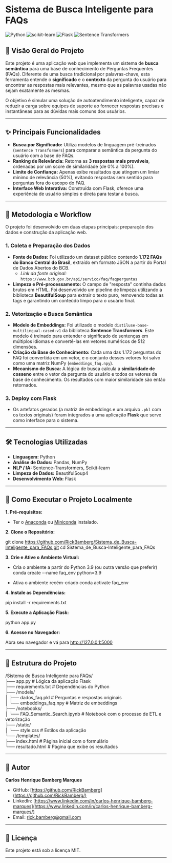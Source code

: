 # **Sistema de Busca Inteligente para FAQs**

![Python](https://img.shields.io/badge/Python-3.9-blue.svg) ![scikit-learn](https://img.shields.io/badge/scikit--learn-orange.svg) ![Flask](https://img.shields.io/badge/Flask-black.svg) ![Sentence Transformers](https://img.shields.io/badge/Sentence--Transformers-2.2.2-red.svg)

## 📖 Visão Geral do Projeto

Este projeto é uma aplicação web que implementa um sistema de **busca semântica** para uma base de conhecimento de Perguntas Frequentes (FAQs). Diferente de uma busca tradicional por palavras-chave, esta ferramenta entende o **significado** e o **contexto** da pergunta do usuário para encontrar as respostas mais relevantes, mesmo que as palavras usadas não sejam exatamente as mesmas.

O objetivo é simular uma solução de autoatendimento inteligente, capaz de reduzir a carga sobre equipes de suporte ao fornecer respostas precisas e instantâneas para as dúvidas mais comuns dos usuários.

---

## ✨ Principais Funcionalidades

*   **Busca por Significado:** Utiliza modelos de linguagem pré-treinados (`Sentence Transformers`) para comparar a semântica da pergunta do usuário com a base de FAQs.
*   **Ranking de Relevância:** Retorna as **3 respostas mais prováveis**, ordenadas por um score de similaridade (de 0% a 100%).
*   **Limite de Confiança:** Apenas exibe resultados que atingem um limiar mínimo de relevância (50%), evitando respostas sem sentido para perguntas fora do escopo do FAQ.
*   **Interface Web Interativa:** Construída com Flask, oferece uma experiência de usuário simples e direta para testar a busca.

---

## 🔬 Metodologia e Workflow

O projeto foi desenvolvido em duas etapas principais: preparação dos dados e construção da aplicação web.

### 1. Coleta e Preparação dos Dados

*   **Fonte de Dados:** Foi utilizado um dataset público contendo **1.172 FAQs do Banco Central do Brasil**, extraído em formato JSON a partir do Portal de Dados Abertos do BCB.
    *   *Link da fonte original:* `https://www.bcb.gov.br/api/servico/faq/faqperguntas`
*   **Limpeza e Pré-processamento:** O campo de "resposta" continha dados brutos em HTML. Foi desenvolvido um pipeline de limpeza utilizando a biblioteca **BeautifulSoup** para extrair o texto puro, removendo todas as tags e garantindo um conteúdo limpo para o usuário final.

### 2. Vetorização e Busca Semântica

*   **Modelo de Embeddings:** Foi utilizado o modelo `distiluse-base-multilingual-cased-v1` da biblioteca **Sentence Transformers**. Este modelo é treinado para entender o significado de sentenças em múltiplos idiomas e convertê-las em vetores numéricos de 512 dimensões.
*   **Criação da Base de Conhecimento:** Cada uma das 1.172 perguntas do FAQ foi convertida em um vetor, e o conjunto desses vetores foi salvo como uma matriz NumPy (`embeddings_faq.npy`).
*   **Mecanismo de Busca:** A lógica de busca calcula a **similaridade de cosseno** entre o vetor da pergunta do usuário e todos os vetores da base de conhecimento. Os resultados com maior similaridade são então retornados.

### 3. Deploy com Flask

*   Os artefatos gerados (a matriz de embeddings e um arquivo `.pkl` com os textos originais) foram integrados a uma aplicação **Flask** que serve como interface para o sistema.

---

## 🛠️ Tecnologias Utilizadas

*   **Linguagem:** Python
*   **Análise de Dados:** Pandas, NumPy
*   **NLP / IA:** Sentence-Transformers, Scikit-learn
*   **Limpeza de Dados:** BeautifulSoup4
*   **Desenvolvimento Web:** Flask

---

## 🚀 Como Executar o Projeto Localmente

**1. Pré-requisitos:**
*   Ter o [Anaconda](https://www.anaconda.com/products/distribution) ou [Miniconda](https://docs.conda.io/en/latest/miniconda.html) instalado.

**2. Clone o Repositório:**

git clone https://github.com/RickBamberg/Sistema_de_Busca-Inteligente_para_FAQs.git
cd Sistema_de_Busca-Inteligente_para_FAQs

**3. Crie e Ative o Ambiente Virtual:**

* Cria o ambiente a partir do Python 3.9 (ou outra versão que preferir)
conda create --name faq_env python=3.9

* Ativa o ambiente recém-criado
conda activate faq_env

**4. Instale as Dependências:**

pip install -r requirements.txt

**5. Execute a Aplicação Flask:**

python app.py

**6. Acesse no Navegador:**

Abra seu navegador e vá para http://127.0.0.1:5000

---

## 📂 Estrutura do Projeto

/Sistema de Busca Inteligente para FAQs/  
├── app.py                  # Lógica da aplicação Flask  
├── requirements.txt        # Dependências do Python  
├── /models/  
│   ├── dados_faq.pkl       # Perguntas e respostas originais  
│   └── embeddings_faq.npy  # Matriz de embeddings  
├── /notebooks/  
│   └── FAQ_Semantic_Search.ipynb # Notebook com o processo de ETL e vetorização  
├── /static/  
│   └── style.css           # Estilos da aplicação  
└── /templates/  
    ├── index.html          # Página inicial com o formulário  
    └── resultado.html      # Página que exibe os resultados  

---

## 👤 Autor
**Carlos Henrique Bamberg Marques**
- GitHub: [https://github.com/RickBamberg](https://github.com/RickBamberg/)
- LinkedIn: [https://www.linkedin.com/in/carlos-henrique-bamberg-marques](https://www.linkedin.com/in/carlos-henrique-bamberg-marques/)
- Email: [rick.bamberg@gmail.com](mailto:rick.bamberg@gmail.com)

---

## 📜 Licença

Este projeto está sob a licença MIT.

---
